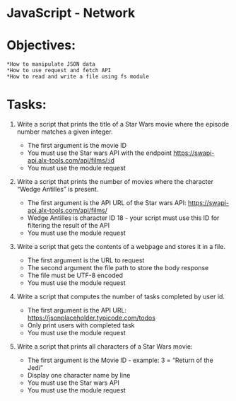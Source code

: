 # JavaScript - Network

# Objectives:

    *How to manipulate JSON data
    *How to use request and fetch API
    *How to read and write a file using fs module

# Tasks:

1. Write a script that prints the title of a Star Wars movie where the episode number matches a given integer.

    * The first argument is the movie ID
    * You must use the Star wars API with the endpoint https://swapi-api.alx-tools.com/api/films/:id
    * You must use the module request

2. Write a script that prints the number of movies where the character “Wedge Antilles” is present.

    * The first argument is the API URL of the Star wars API: https://swapi-api.alx-tools.com/api/films/
    * Wedge Antilles is character ID 18 - your script must use this ID for filtering the result of the API
    * You must use the module request

3. Write a script that gets the contents of a webpage and stores it in a file.

    * The first argument is the URL to request
    * The second argument the file path to store the body response
    * The file must be UTF-8 encoded
    * You must use the module request

4. Write a script that computes the number of tasks completed by user id.

    * The first argument is the API URL: https://jsonplaceholder.typicode.com/todos
    * Only print users with completed task
    * You must use the module request

5. Write a script that prints all characters of a Star Wars movie:

    * The first argument is the Movie ID - example: 3 = “Return of the Jedi”
    * Display one character name by line
    * You must use the Star wars API
    * You must use the module request